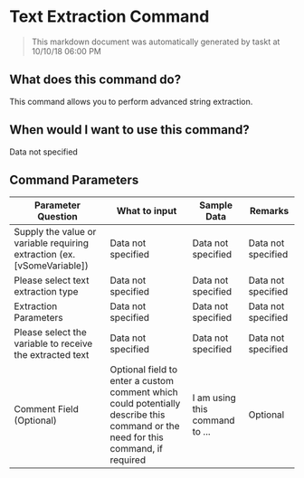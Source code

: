 <!--TITLE: Text Extraction Command -->
<!-- SUBTITLE: a command in the Data Commands group -->
# Text Extraction Command


> This markdown document was automatically generated by taskt at 10/10/18 06:00 PM


## What does this command do?
This command allows you to perform advanced string extraction.


## When would I want to use this command?
Data not specified


## Command Parameters
| Parameter Question   	| What to input  	|  Sample Data 	| Remarks  	|
| ---                    | ---               | ---           | ---       |
|Supply the value or variable requiring extraction (ex. [vSomeVariable])|Data not specified|Data not specified|Data not specified|
|Please select text extraction type|Data not specified|Data not specified|Data not specified|
|Extraction Parameters|Data not specified|Data not specified|Data not specified|
|Please select the variable to receive the extracted text|Data not specified|Data not specified|Data not specified|
|Comment Field (Optional)|Optional field to enter a custom comment which could potentially describe this command or the need for this command, if required|I am using this command to ...|Optional|


